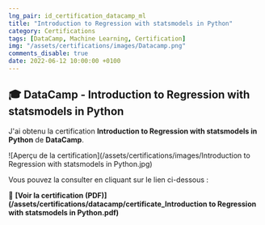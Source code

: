 ```yaml
---
lng_pair: id_certification_datacamp_ml
title: "Introduction to Regression with statsmodels in Python"
category: Certifications
tags: [DataCamp, Machine Learning, Certification]
img: "/assets/certifications/images/Datacamp.png"
comments_disable: true
date: 2022-06-12 10:00:00 +0100
---
```


## 🎓 DataCamp - Introduction to Regression with statsmodels in Python

J'ai obtenu la certification **Introduction to Regression with statsmodels in Python** de **DataCamp**.

![Aperçu de la certification](/assets/certifications/images/Introduction to Regression with statsmodels in Python.jpg)  

Vous pouvez la consulter en cliquant sur le lien ci-dessous :

📜 **[Voir la certification (PDF)](/assets/certifications/datacamp/certificate_Introduction to Regression with statsmodels in Python.pdf)** 
